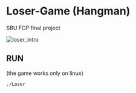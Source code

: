 # Loser-Game (Hangman)
SBU FOP final project

![loser_intro](https://s2.uupload.ir/files/2023-03-18_22-46_7jsb.png)

**RUN**
--
(the game works only on linux)
```bash
./Loser
```

